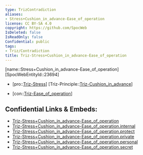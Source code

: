 ```yaml
---
type: TrizContradiction
aliases:
- Stress+Cushion_in_advance-Ease_of_operation
license: CC BY-SA 4.0
copyright: https://github.com/SpocWeb
IsDeleted: false
IsReadOnly: false
Confidential: public
tags: 
- Triz/Contradiction
title: Triz-Stress+Cushion_in_advance-Ease_of_operation
---
```

[name::Stress+Cushion_in_advance-Ease_of_operation]
[SpocWebEntityId::23694]
+ [pro::[Triz-Stress](tech/Triz/Parameter/Triz-Stress.md)]
[Triz-Principle::[Triz-Cushion_in_advance](tech/Triz/Principle/Triz-Cushion_in_advance.md)]
- [con::[Triz-Ease_of_operation](tech/Triz/Parameter/Triz-Ease_of_operation.md)]



## Confidential Links & Embeds: 
- [Triz-Stress+Cushion_in_advance-Ease_of_operation](../../../../_public/tech/Triz/Contradict/Triz-Stress+Cushion_in_advance-Ease_of_operation.md) 
- [Triz-Stress+Cushion_in_advance-Ease_of_operation.internal](../../../../_internal/tech/Triz/Contradict/Triz-Stress+Cushion_in_advance-Ease_of_operation.internal.md) 
- [Triz-Stress+Cushion_in_advance-Ease_of_operation.protect](../../../../_protect/tech/Triz/Contradict/Triz-Stress+Cushion_in_advance-Ease_of_operation.protect.md) 
- [Triz-Stress+Cushion_in_advance-Ease_of_operation.private](../../../../_private/tech/Triz/Contradict/Triz-Stress+Cushion_in_advance-Ease_of_operation.private.md) 
- [Triz-Stress+Cushion_in_advance-Ease_of_operation.personal](../../../../_personal/tech/Triz/Contradict/Triz-Stress+Cushion_in_advance-Ease_of_operation.personal.md) 
- [Triz-Stress+Cushion_in_advance-Ease_of_operation.secret](../../../../_secret/tech/Triz/Contradict/Triz-Stress+Cushion_in_advance-Ease_of_operation.secret.md) 
